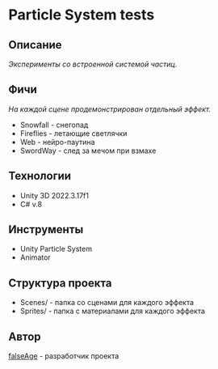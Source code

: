 # Particle System tests

## Описание

*Эксперименты со встроенной системой частиц.*

## Фичи

*На каждой сцене продемонстрирован отдельный эффект.*

<ul>
  <li>Snowfall - снегопад</li>
  
  <li>Fireflies - летающие светлячки</li>
  
  <li>Web - нейро-паутина</li>
  
  <li>SwordWay - след за мечом при взмахе</li>
</ul>

## Технологии

<ul>
  <li>Unity 3D 2022.3.17f1</li>
  
  <li>C# v.8</li>
</ul>

## Инструменты

<ul>
  <li>Unity Particle System</li>
  
  <li>Animator</li>
</ul>

## Структура проекта

<ul>
  <li>Scenes/ - папка со сценами для каждого эффекта</li>
  
  <li>Sprites/ - папка с материалами для каждого эффекта</li>
</ul>

## Автор
[falseAge](https://github.com/falseAge) - разработчик проекта
